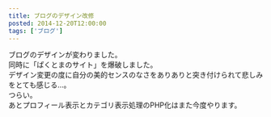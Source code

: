 ```yaml
---
title: ブログのデザイン改修
posted: 2014-12-20T12:00:00
tags: ['ブログ']
---
```


ブログのデザインが変わりました。  
同時に「ぱくとまのサイト」を爆破しました。  
デザイン変更の度に自分の美的センスのなさをありありと突き付けられて悲しみをとても感じる…。  
つらい。  
あとプロフィール表示とカテゴリ表示処理のPHP化はまた今度やります。

